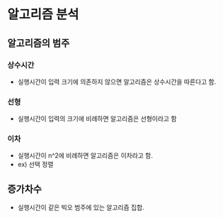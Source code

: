 # 알고리즘 분석
## 알고리즘의 범주
### 상수시간 
- 실행시간이 입력 크기에 의존하지 않으면 알고리즘은 상수시간을 따른다고 함.
### 선형
- 실행시간이 입력의 크기에 비례하면 알고리즘은 선형이라고 함
### 이차
- 실행시간이 n^2에 비례하면 알고리즘은 이차라고 함.
- ex) 선택 정렬

## 증가차수
- 실행시간이 같은 빅오 범주에 있는 알고리즘 집합. 

